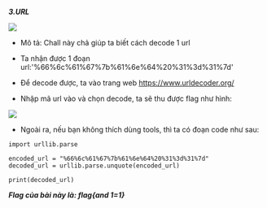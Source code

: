 ***3.URL***

![](https://i.imgur.com/Mi5hde1.png)

-   Mô tả: Chall này chả giúp ta biết cách decode 1 url 

-   Ta nhận được 1 đoạn url:'%66%6c%61%67%7b%61%6e%64%20%31%3d%31%7d'

-   Để decode được, ta vào trang web https://www.urldecoder.org/

-   Nhập mã url vào và chọn decode, ta sẽ thu được flag như hình:

![](https://i.imgur.com/dgx8g8z.png)

-   Ngoài ra, nếu bạn không thích dùng tools, thì ta có đoạn code như sau:
```
import urllib.parse

encoded_url = "%66%6c%61%67%7b%61%6e%64%20%31%3d%31%7d"
decoded_url = urllib.parse.unquote(encoded_url)

print(decoded_url)
```
***Flag của bài này là: flag{and 1=1}***